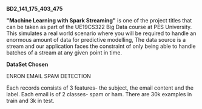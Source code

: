 **BD2_141_175_403_475**

**"Machine Learning with Spark Streaming"** is one of the project titles that can be taken as part of the UE19CS322 Big Data course at PES University. This simulates a real world scenario where you will be required to handle an enormous amount of data for predictive modelling, The data source is a stream and our application faces the constraint of only being able to handle batches of a stream at any given point in time.

**DataSet Chosen**

ENRON EMAIL SPAM DETECTION

Each records consists of 3 features- the subject, the email content and the label. Each email is of 2 classes- spam or ham. There are 30k examples in train and 3k in test.
